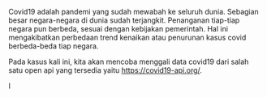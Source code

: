 Covid19 adalah pandemi yang sudah mewabah ke seluruh dunia. Sebagian besar negara-negara di dunia sudah terjangkit. Penanganan tiap-tiap negara pun berbeda, sesuai dengan kebijakan pemerintah. Hal ini mengakibatkan perbedaan trend kenaikan atau penurunan kasus covid berbeda-beda tiap negara.

Pada kasus kali ini, kita akan mencoba menggali data covid19 dari salah satu open api yang tersedia yaitu https://covid19-api.org/.

I
